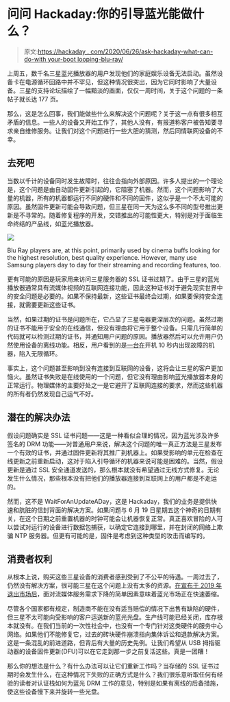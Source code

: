 # 问问 Hackaday:你的引导蓝光能做什么？

> 原文:[https://hackaday . com/2020/06/26/ask-hackaday-what-can-do-with your-boot looping-blu-ray/](https://hackaday.com/2020/06/26/ask-hackaday-what-can-be-done-with-your-bootlooping-blu-ray/)

上周五，数千名三星蓝光播放器的用户发现他们的家庭娱乐设备无法启动。虽然设备卡在电源循环回路中并不罕见，但这种情况很突出，因为它同时影响了大量设备。三星的支持论坛描绘了一幅黯淡的画面，仅仅一周时间，关于这个问题的一条帖子就长达 177 页。

那么，这是怎么回事，我们能做些什么来解决这个问题呢？关于这一点有很多相互矛盾的信息。一些人的设备又开始工作了，其他人没有，有报道称客户被告知要寻求亲自维修服务。让我们对这个问题进行一些大胆的猜测，然后同情联网设备的不幸。

## 去死吧

当数以千计的设备同时发生故障时，往往会指向外部原因。许多人提出的一个理论是，这个问题是由自动固件更新引起的，它阻塞了机器。然而，这个问题影响了大量的机器，所有的机器都运行不同的硬件和不同的固件，这似乎是一个不太可能的原因。虽然固件更新可能会导致问题，但三星在同一天为这么多不同的型号推出更新是不寻常的。随着修复程序的开发，交错推出的可能性更大，特别是对于面临生命终结的产品线，如蓝光播放器。

![](../Images/b4cbc91aa0114326d868f5ef3da12391.png)

Blu Ray players are, at this point, primarily used by cinema buffs looking for the highest resolution, best quality experience. However, many use Samsung players day to day for their streaming and recording features, too.

更有可能的原因是玩家用来访问三星服务器的 SSL 证书过期了。由于三星的蓝光播放器通常具有流媒体视频的互联网连接功能，因此这种证书对于避免现实世界中的安全问题是必要的。如果不保持最新，这些证书最终会过期，如果要保持安全连接，就需要更新这些证书。

当然，如果过期的证书是问题所在，它凸显了三星电器更深层次的问题。虽然过期的证书不能用于安全的在线通信，但没有理由将它用于整个设备。只需几行简单的代码就可以检测过期的证书，并通知用户问题的原因。播放器然后可以允许用户仍然使用设备的离线功能。相反，用户看到的是[一台在](https://www.youtube.com/watch?time_continue=12&v=5ZKzTDzz6iY&feature=emb_title)开机 10 秒内出现故障的机器，陷入无限循环。

事实上，这个问题甚至影响到没有连接到互联网的设备，这将会让三星的客户更加恼火。虽然证书失败是在线使用的一个问题，但它没有理由影响蓝光播放器本身的正常运行。物理媒体的主要好处之一是它避开了互联网连接的要求，然而这些机器的所有者仍然发现自己运气不好。

## 潜在的解决办法

假设问题确实是 SSL 证书问题——这是一种看似合理的情况，因为蓝光涉及许多签名的 DRM 功能——对普通用户来说，解决这个问题的唯一真正方法是三星发布一个有效的证书，并通过固件更新将其推广到机器上。如果受影响的单元在检查在线更新之前重新启动，这对于陷入引导循环的机器来说可能是困难的。当然，假设更新是通过 SSL 安全通道发送的，那么根本就没有希望通过无线方式修复。无论发生什么情况，那些根本没有把他们的播放器连接到互联网上的用户都是不走运的。

然而，这不是 WaitForAnUpdateADay，这是 Hackaday，我们的业务是提供快速和肮脏的信封背面的解决方案。如果问题与 6 月 19 日星期五这个神奇的日期有关，在这个日期之前重置机器的时钟可能会让机器恢复正常。真正喜欢冒险的人可以尝试对运行的设备进行数据包捕获，以确定它连接到哪里，并在封闭的网络上欺骗 NTP 服务器。但更有可能的是，固件是考虑到这种类型的攻击而编写的。

## 消费者权利

从根本上说，购买这些三星设备的消费者感到受到了不公平的待遇。一周过去了，仍然没有解决方案，很可能三星在这个问题上没有太多的资源。[在宣布于 2019 年退出市场后](https://www.slashgear.com/samsung-blu-ray-players-discontinued-usa-streaming-services-home-entertainment-market-17566014/#:~:text=Samsung%20is%20bowing%20out%20of,as%20apps%20for%20streaming%20services.)，面对流媒体服务需求下降的简单因素意味着蓝光市场正在快速萎缩。

尽管各个国家都有规定，制造商不能在没有适当赔偿的情况下出售有缺陷的硬件，但三星不太可能向受影响的客户运送新的蓝光光盘。生产线可能已经关闭，库存根本就没有。在我们当前的一次性社会中，也没有一个专门针对这类硬件的服务中心网络。如果他们不能修复它，过去的砖块硬件崩溃指向集体诉讼和退款解决方案。这是一条混乱的前进道路，但背后有大量的历史先例。让我们希望从 USB 拇指驱动器的设备固件更新(DFU)可以在它走到那一步之前复活这些。真是一团糟！

那么你的想法是什么？有什么办法可以让它们重新工作吗？当存储的 SSL 证书过期时会发生什么，在这种情况下失败的正确方式是什么？我们很乐意听取任何有经验的读者对认证栈如何为蓝光 DRM 工作的意见，特别是如果有离线的后备措施，使这些设备慢下来并旋转一些光盘。